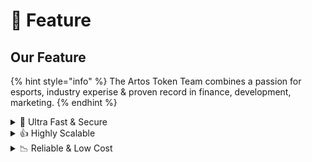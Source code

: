 # 💖 Feature

## Our Feature

{% hint style="info" %}
The Artos Token Team combines a passion for esports, industry experise & proven record in finance, development, marketing.
{% endhint %}

<details>

<summary>🚀 Ultra Fast &#x26; Secure</summary>

**Instant Private Transaction**

</details>

<details>

<summary><span data-gb-custom-inline data-tag="emoji" data-code="1f44d">👍</span> Highly Scalable</summary>

**Limitless Applications**

</details>

<details>

<summary><span data-gb-custom-inline data-tag="emoji" data-code="1f4c9">📉</span> Reliable &#x26; Low Cost</summary>

**Instant Private Transaction**

</details>
